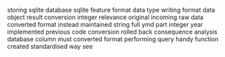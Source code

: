 storing sqlite database sqlite feature format data type writing format data object result conversion integer relevance original incoming raw data converted format instead maintained string full ymd part integer year implemented previous code conversion rolled back consequence analysis database column must converted format performing query handy function created standardised way see